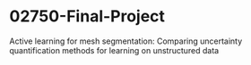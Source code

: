 # 02750-Final-Project
Active learning for mesh segmentation: Comparing uncertainty quantification methods for learning on unstructured data
